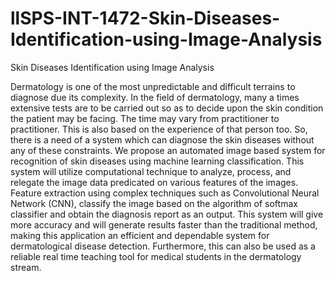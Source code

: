 # llSPS-INT-1472-Skin-Diseases-Identification-using-Image-Analysis
Skin Diseases Identification using Image Analysis

Dermatology is one of the most unpredictable and difficult terrains to diagnose due its complexity.
In the field of dermatology, many a times extensive tests are to be carried out so as to decide upon the skin condition the patient may be facing.
The time may vary from practitioner to practitioner.
This is also based on the experience of that person too.
So, there is a need of a system which can diagnose the skin diseases without any of these constraints. 
We propose an automated image based system for recognition of skin diseases using machine learning classification. 
This system will utilize computational technique to analyze, process, and relegate the image data predicated on various features of the images.
Feature extraction using complex techniques such as Convolutional Neural Network (CNN), classify the image based on the algorithm of softmax classifier and obtain the diagnosis report as an output. 
This system will give more accuracy and will generate results faster than the traditional method, making this application an efficient and dependable system for dermatological disease detection. 
Furthermore, this can also be used as a reliable real time teaching tool for medical students in the dermatology stream.
